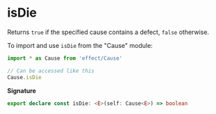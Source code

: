 # isDie

Returns `true` if the specified cause contains a defect, `false` otherwise.

To import and use `isDie` from the "Cause" module:

```ts
import * as Cause from 'effect/Cause'

// Can be accessed like this
Cause.isDie
```

**Signature**

```ts
export declare const isDie: <E>(self: Cause<E>) => boolean
```
